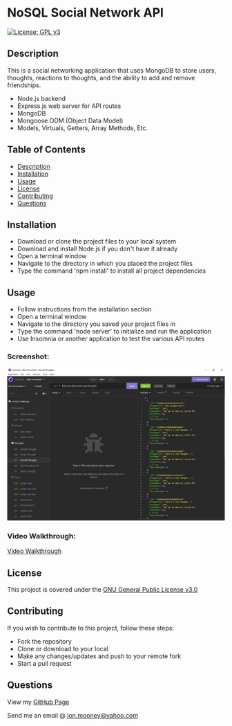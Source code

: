# NoSQL Social Network API
[![License: GPL v3](https://img.shields.io/badge/License-GPLv3-blue.svg)](https://www.gnu.org/licenses/)

## Description

This is a social networking application that uses MongoDB to store users, thoughts, reactions to thoughts, and the ability to add and remove friendships. 

- Node.js backend
- Express.js web server for API routes
- MongoDB
- Mongoose ODM (Object Data Model)
- Models, Virtuals, Getters, Array Methods, Etc.

## Table of Contents

- [Description](#description)
- [Installation](#installation)
- [Usage](#usage)
- [License](#license)
- [Contributing](#contributing)
- [Questions](#questions)

## Installation

- Download or clone the project files to your local system
- Download and install Node.js if you don't have it already
- Open a terminal window
- Navigate to the directory in which you placed the project files
- Type the command 'npm install' to install all project dependencies

## Usage

- Follow instructions from the installation section
- Open a terminal window
- Navigate to the directory you saved your project files in
- Type the command 'node server' to initialize and run the application
- Use Insomnia or another application to test the various API routes

### Screenshot:

![Screenshot](./assets/images/nosql.jpg)

### Video Walkthrough:

[Video Walkthrough](./assets/video/readme-walkthrough.mp4)

## License

This project is covered under the [GNU General Public License v3.0](https://www.gnu.org/licenses/)

## Contributing

If you wish to contribute to this project, follow these steps:

- Fork the repository
- Clone or download to your local
- Make any changes/updates and push to your remote fork
- Start a pull request

## Questions

View my [GitHub Page](https://github.com/JonMooney)

Send me an email @ [jon.mooney@yahoo.com](mailto:jon.mooney@yahoo.com)